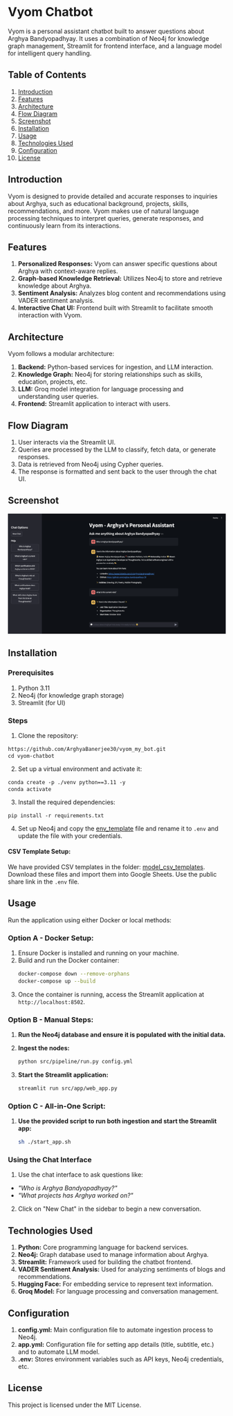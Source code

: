 # Vyom Chatbot
Vyom is a personal assistant chatbot built to answer questions about Arghya Bandyopadhyay. It uses a combination of Neo4j for knowledge graph management, Streamlit for frontend interface, and a language model for intelligent query handling.

## Table of Contents
1. [Introduction](#introduction)
2. [Features](#features)
3. [Architecture](#architecture)
4. [Flow Diagram](#flow-diagram)
5. [Screenshot](#screenshot)
5. [Installation](#installation)
6. [Usage](#usage)
7. [Technologies Used](#technologies-used)
8. [Configuration](#configuration)
9. [License](#license)

## Introduction
Vyom is designed to provide detailed and accurate responses to inquiries about Arghya, such as educational background, projects, skills, recommendations, and more. Vyom makes use of natural language processing techniques to interpret queries, generate responses, and continuously learn from its interactions.

## Features

1. **Personalized Responses:** Vyom can answer specific questions about Arghya with context-aware replies.
2. **Graph-based Knowledge Retrieval:** Utilizes Neo4j to store and retrieve knowledge about Arghya.
3. **Sentiment Analysis:** Analyzes blog content and recommendations using VADER sentiment analysis.
4. **Interactive Chat UI:** Frontend built with Streamlit to facilitate smooth interaction with Vyom.

## Architecture

Vyom follows a modular architecture:
1. **Backend:** Python-based services for ingestion, and LLM interaction.
2. **Knowledge Graph:** Neo4j for storing relationships such as skills, education, projects, etc.
3. **LLM:** Groq model integration for language processing and understanding user queries.
4. **Frontend:** Streamlit application to interact with users.

## Flow Diagram

1. User interacts via the Streamlit UI.
2. Queries are processed by the LLM to classify, fetch data, or generate responses.
3. Data is retrieved from Neo4j using Cypher queries.
4. The response is formatted and sent back to the user through the chat UI.

## Screenshot

![Sample Image](image/screenshot.png)

## Installation

### Prerequisites

1. Python 3.11
2. Neo4j (for knowledge graph storage)
3. Streamlit (for UI)

### Steps

1. Clone the repository:
```
https://github.com/ArghyaBanerjee30/vyom_my_bot.git
cd vyom-chatbot
```
2. Set up a virtual environment and activate it:
```
conda create -p ./venv python==3.11 -y   
conda activate 
```
3. Install the required dependencies:
```
pip install -r requirements.txt
```
4. Set up Neo4j and copy the [env_template](.env_template) file and rename it to `.env` and update the file with your credentials.

#### CSV Template Setup: 
We have provided CSV templates in the folder: [model_csv_templates](model_csv_templates). Download these files and import them into Google Sheets. Use the public share link in the `.env` file.

## Usage

Run the application using either Docker or local methods:

### Option A - Docker Setup:

1. Ensure Docker is installed and running on your machine.
2. Build and run the Docker container:
   ```sh
   docker-compose down --remove-orphans
   docker-compose up --build
   ```
3. Once the container is running, access the Streamlit application at `http://localhost:8502`.

### Option B - Manual Steps:

1. **Run the Neo4j database and ensure it is populated with the initial data.**

2. **Ingest the nodes:**
   ```sh
   python src/pipeline/run.py config.yml
   ```

3. **Start the Streamlit application:**
   ```sh
   streamlit run src/app/web_app.py
   ```

### Option C - All-in-One Script:

1. **Use the provided script to run both ingestion and start the Streamlit app:**
   ```sh
   sh ./start_app.sh
   ```

### Using the Chat Interface

1. Use the chat interface to ask questions like:
  - _"Who is Arghya Bandyopadhyay?"_
  - _"What projects has Arghya worked on?"_
2. Click on "New Chat" in the sidebar to begin a new conversation.


## Technologies Used

1. **Python:** Core programming language for backend services.
2. **Neo4j:** Graph database used to manage information about Arghya.
3. **Streamlit:** Framework used for building the chatbot frontend.
4. **VADER Sentiment Analysis:** Used for analyzing sentiments of blogs and recommendations.
5. **Hugging Face:** For embedding service to represent text information.
6. **Groq Model:** For language processing and conversation management.

## Configuration

1. **config.yml:** Main configuration file to automate ingestion process to Neo4j.
2. **app.yml:** Configuration file for setting app details (title, subtitle, etc.) and to automate LLM model.
3. **.env:** Stores environment variables such as API keys, Neo4j credentials, etc.

## License

This project is licensed under the MIT License.